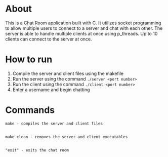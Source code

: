 # About
This is a Chat Room application built with C. It utilizes socket programming to allow
multiple users to connect to a server and chat with each other. The server is able to handle
multiple clients at once using p_threads. Up to 10 clients can connect to the server at once. 

# How to run
1. Compile the server and client files using the makefile
2. Run the server using the command `./server <port number>`
3. Run the client using the command `./client <port number>`
4. Enter a username and begin chatting

# Commands
    
    make - compiles the server and client files
    
    
    make clean - removes the server and client executables
    
    
    "exit" - exits the chat room
    

